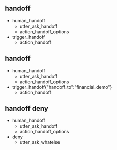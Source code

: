 ## handoff
* human_handoff
  - utter_ask_handoff
  - action_handoff_options
* trigger_handoff
  - action_handoff

## handoff
* human_handoff
  - utter_ask_handoff
  - action_handoff_options
* trigger_handoff{"handoff_to":"financial_demo"}
  - action_handoff

## handoff deny
* human_handoff
  - utter_ask_handoff
  - action_handoff_options
* deny
  - utter_ask_whatelse